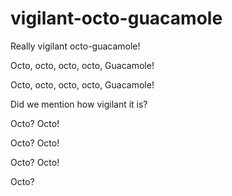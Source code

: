 # vigilant-octo-guacamole

Really vigilant octo-guacamole!

Octo, octo, octo, octo,
Guacamole!

Octo, octo, octo, octo,
Guacamole!

Did we mention how vigilant it is?

Octo?
Octo!

Octo?
Octo!

Octo?
Octo!

Octo?
